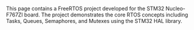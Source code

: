 This page contains a FreeRTOS project developed for the STM32 Nucleo-F767ZI board.
The project demonstrates the core RTOS concepts including Tasks, Queues, Semaphores, and Mutexes using the STM32 HAL library.
